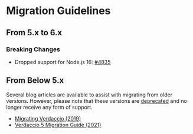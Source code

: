 # Migration Guidelines

## From 5.x to 6.x

### Breaking Changes

- Dropped support for Node.js 16: [#4835](https://github.com/verdaccio/verdaccio/pull/4835)

## From Below 5.x

Several blog articles are available to assist with migrating from older versions. However, please note that these versions are [deprecated](VERSIONS.md) and no longer receive any form of support.

- [Migrating Verdaccio (2019)](https://verdaccio.org/blog/2019/02/24/migrating-verdaccio/)
- [Verdaccio 5 Migration Guide (2021)](https://verdaccio.org/blog/2021/04/14/verdaccio-5-migration-guide)
